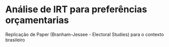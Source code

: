 # Análise de IRT para preferências orçamentarias


Replicação de Paper (Branham-Jessee - Electoral Studies) para o contexto brasileiro
